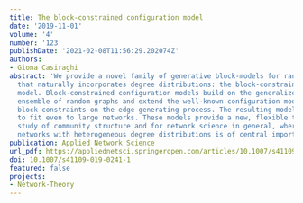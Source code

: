 ```yaml
---
title: The block-constrained configuration model
date: '2019-11-01'
volume: '4'
number: '123'
publishDate: '2021-02-08T11:56:29.202074Z'
authors:
- Giona Casiraghi
abstract: 'We provide a novel family of generative block-models for random graphs
  that naturally incorporates degree distributions: the block-constrained configuration
  model. Block-constrained configuration models build on the generalized hypergeometric
  ensemble of random graphs and extend the well-known configuration model by enforcing
  block-constraints on the edge-generating process. The resulting models are practical
  to fit even to large networks. These models provide a new, flexible tool for the
  study of community structure and for network science in general, where modeling
  networks with heterogeneous degree distributions is of central importance.'
publication: Applied Network Science
url_pdf: https://appliednetsci.springeropen.com/articles/10.1007/s41109-019-0241-1
doi: 10.1007/s41109-019-0241-1
featured: false
projects:
- Network-Theory
---
```

